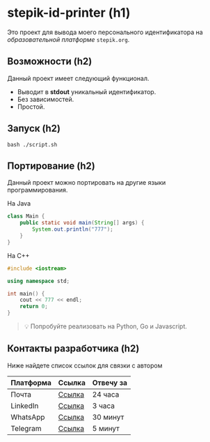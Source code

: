 # stepik-id-printer (h1)

Это проект для вывода моего персонального идентификатора на *образовательной платформе* `stepik.org`.


## Возможности (h2)

Данный проект имеет следующий функционал.

- Выводит в **stdout** уникальный идентификатор.
- Без зависимостей.
- Простой.

## Запуск (h2)

```
bash ./script.sh
```
## Портирование (h2)

Данный проект можно портировать на другие языки программирования.

На Java

```java
class Main {
    public static void main(String[] args) {
        System.out.println("777");
    }
}
```

На C++

```C++
#include <iostream>

using namespace std;

int main() {
    cout << 777 << endl;
    return 0;
}
```

> :bulb: Попробуйте реализовать на Python, Go и Javascript.

## Контакты разработчика (h2)

Ниже найдете список ссылок для связки с автором

| **Платформа** | **Ссылка** | **Отвечу за** |
| --------- | ------ | --------- |
| Почта     | [Ссылка](https://github.com/Bakhtis/jusan-git) | 24 часа   |
| LinkedIn  | [Ссылка](https://github.com/Bakhtis/jusan-git) | 3 часа    |
| WhatsApp  | [Ссылка](https://github.com/Bakhtis/jusan-git) | 30 минут  |
| Telegram  | [Ссылка](https://github.com/Bakhtis/jusan-git) | 5 минут   |
